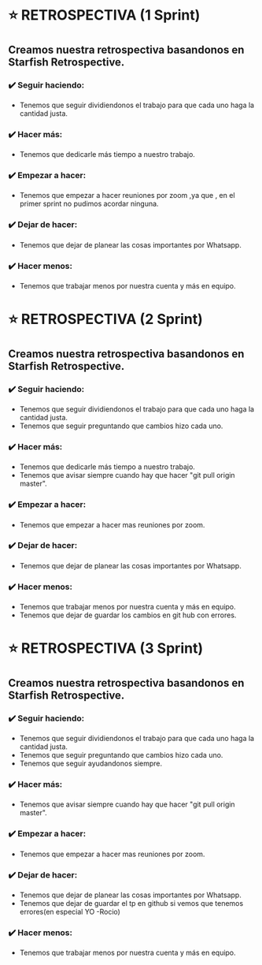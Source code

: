 # ⭐ RETROSPECTIVA (1 Sprint)

## Creamos nuestra retrospectiva basandonos en Starfish Retrospective.

### ✔️ Seguir haciendo:
  - Tenemos que seguir dividiendonos el trabajo para que cada uno haga la cantidad justa.

### ✔️ Hacer más:
  - Tenemos que dedicarle más tiempo a nuestro trabajo.

### ✔️ Empezar a hacer:
  - Tenemos que empezar a hacer reuniones por zoom ,ya que , en el primer sprint no pudimos acordar ninguna.

### ✔️ Dejar de hacer:
  - Tenemos que dejar de planear las cosas importantes por Whatsapp.

### ✔️ Hacer menos:
  - Tenemos que trabajar menos por nuestra cuenta y más en equipo.

  # ⭐ RETROSPECTIVA (2 Sprint)

## Creamos nuestra retrospectiva basandonos en Starfish Retrospective.

### ✔️ Seguir haciendo:
  - Tenemos que seguir dividiendonos el trabajo para que cada uno haga la cantidad justa.
  - Tenemos que seguir preguntando que cambios hizo cada uno.

### ✔️ Hacer más:
  - Tenemos que dedicarle más tiempo a nuestro trabajo.
  - Tenemos que avisar siempre cuando hay que hacer "git pull origin master".

### ✔️ Empezar a hacer:
  - Tenemos que empezar a hacer mas reuniones por zoom.

### ✔️ Dejar de hacer:
  - Tenemos que dejar de planear las cosas importantes por Whatsapp.

### ✔️ Hacer menos:
  - Tenemos que trabajar menos por nuestra cuenta y más en equipo.
  - Tenemos que dejar de guardar los cambios en git hub con errores.

  # ⭐ RETROSPECTIVA (3 Sprint)

## Creamos nuestra retrospectiva basandonos en Starfish Retrospective.

### ✔️ Seguir haciendo:
  - Tenemos que seguir dividiendonos el trabajo para que cada uno haga la cantidad justa.
  - Tenemos que seguir preguntando que cambios hizo cada uno.
  - Tenemos que seguir ayudandonos siempre.

### ✔️ Hacer más:
  - Tenemos que avisar siempre cuando hay que hacer "git pull origin master".

### ✔️ Empezar a hacer:
  - Tenemos que empezar a hacer mas reuniones por zoom.

### ✔️ Dejar de hacer:
  - Tenemos que dejar de planear las cosas importantes por Whatsapp.
  - Tenemos que dejar de guardar el tp en github si vemos que tenemos errores(en especial YO -Rocio)

### ✔️ Hacer menos:
  - Tenemos que trabajar menos por nuestra cuenta y más en equipo.